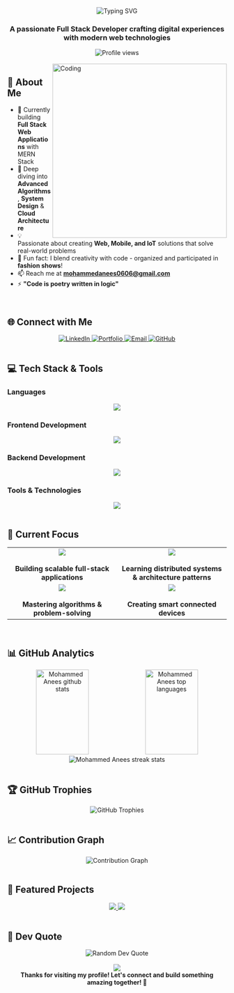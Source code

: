<div align="center">
  <img src="https://readme-typing-svg.herokuapp.com?font=Fira+Code&size=32&duration=2800&pause=2000&color=A78BFA&center=true&vCenter=true&width=600&lines=Hey+there!+I'm+Mohammed+Anees+👋;Full+Stack+Developer+🚀;MERN+Stack+Enthusiast+💻" alt="Typing SVG" />
</div>

<h3 align="center">A passionate Full Stack Developer crafting digital experiences with modern web technologies</h3>

<div align="center">
  <img src="https://komarev.com/ghpvc/?username=mohammedanees06&label=Profile%20views&color=blueviolet&style=for-the-badge" alt="Profile views" />
</div>

<br/>

<img align="right" alt="Coding" width="400" src="https://user-images.githubusercontent.com/74038190/229223263-cf2e4b07-2615-4f87-9c38-e37600f8381a.gif">

## 🎯 About Me

- 🔭 Currently building **Full Stack Web Applications** with MERN Stack
- 🌱 Deep diving into **Advanced Algorithms**, **System Design** & **Cloud Architecture**
- 💡 Passionate about creating **Web, Mobile, and IoT** solutions that solve real-world problems
- 🎨 Fun fact: I blend creativity with code - organized and participated in **fashion shows**!
- 📫 Reach me at **mohammedanees0606@gmail.com**
- ⚡ **"Code is poetry written in logic"**

<br clear="both">

## 🌐 Connect with Me

<div align="center">
  <a href="https://linkedin.com/in/mohammedaneesdev" target="_blank">
    <img src="https://img.shields.io/badge/LinkedIn-0077B5?style=for-the-badge&logo=linkedin&logoColor=white" alt="LinkedIn" />
  </a>
  <a href="https://mohammedanees.netlify.app" target="_blank">
    <img src="https://img.shields.io/badge/Portfolio-FF5722?style=for-the-badge&logo=google-chrome&logoColor=white" alt="Portfolio" />
  </a>
  <a href="mailto:mohammedanees0606@gmail.com">
    <img src="https://img.shields.io/badge/Email-D14836?style=for-the-badge&logo=gmail&logoColor=white" alt="Email" />
  </a>
  <a href="https://github.com/mohammedanees06" target="_blank">
    <img src="https://img.shields.io/badge/GitHub-100000?style=for-the-badge&logo=github&logoColor=white" alt="GitHub" />
  </a>
</div>

<br/>

## 💻 Tech Stack & Tools

### Languages
<div align="center">
  <img src="https://skillicons.dev/icons?i=js,python,java,c,php,html,css" />
</div>

### Frontend Development
<div align="center">
  <img src="https://skillicons.dev/icons?i=react,redux,tailwind,bootstrap,jquery,vite" />
</div>

### Backend Development
<div align="center">
  <img src="https://skillicons.dev/icons?i=nodejs,express,mongodb,mysql,firebase" />
</div>

### Tools & Technologies
<div align="center">
  <img src="https://skillicons.dev/icons?i=git,github,vscode,postman,figma,vercel" />
</div>

<br/>

## 🎯 Current Focus

<table align="center">
  <tr>
    <td align="center" width="50%">
      <img src="https://img.shields.io/badge/MERN_Stack-20232A?style=for-the-badge&logo=react&logoColor=61DAFB" />
      <br/><br/>
      <b>Building scalable full-stack applications</b>
    </td>
    <td align="center" width="50%">
      <img src="https://img.shields.io/badge/System_Design-FF6B6B?style=for-the-badge&logo=kubernetes&logoColor=white" />
      <br/><br/>
      <b>Learning distributed systems & architecture patterns</b>
    </td>
  </tr>
  <tr>
    <td align="center" width="50%">
      <img src="https://img.shields.io/badge/DSA-4CAF50?style=for-the-badge&logo=leetcode&logoColor=white" />
      <br/><br/>
      <b>Mastering algorithms & problem-solving</b>
    </td>
    <td align="center" width="50%">
      <img src="https://img.shields.io/badge/IoT_Projects-00979D?style=for-the-badge&logo=arduino&logoColor=white" />
      <br/><br/>
      <b>Creating smart connected devices</b>
    </td>
  </tr>
</table>

<br/>

## 📊 GitHub Analytics

<div align="center">
  <img width="49%" height="195px" src="https://github-readme-stats.vercel.app/api?username=mohammedanees06&show_icons=true&count_private=true&hide_border=true&title_color=A78BFA&icon_color=A78BFA&text_color=c9d1d9&bg_color=0d1117" alt="Mohammed Anees github stats" /> 
  <img width="49%" height="195px" src="https://github-readme-stats.vercel.app/api/top-langs/?username=mohammedanees06&layout=compact&hide_border=true&title_color=A78BFA&text_color=c9d1d9&bg_color=0d1117&langs_count=8" alt="Mohammed Anees top languages" />
</div>

<div align="center">
  <img src="https://github-readme-streak-stats.herokuapp.com/?user=mohammedanees06&theme=midnight-purple&hide_border=true&stroke=0000&background=0D1117&ring=A78BFA&fire=A78BFA&currStreakLabel=A78BFA" alt="Mohammed Anees streak stats" />
</div>

<br/>

## 🏆 GitHub Trophies

<div align="center">
  <img src="https://github-profile-trophy.vercel.app/?username=mohammedanees06&theme=discord&no-frame=true&no-bg=true&column=7&margin-w=15&margin-h=15" alt="GitHub Trophies" />
</div>

<br/>

## 📈 Contribution Graph

<div align="center">
  <img src="https://github-readme-activity-graph.vercel.app/graph?username=mohammedanees06&bg_color=0d1117&color=A78BFA&line=A78BFA&point=ffffff&area=true&hide_border=true" alt="Contribution Graph" />
</div>

<br/>

## 🌟 Featured Projects

<div align="center">
  <a href="https://github.com/mohammedanees06/project1">
    <img src="https://github-readme-stats.vercel.app/api/pin/?username=mohammedanees06&repo=project1&theme=midnight-purple&hide_border=true" />
  </a>
  <a href="https://github.com/mohammedanees06/project2">
    <img src="https://github-readme-stats.vercel.app/api/pin/?username=mohammedanees06&repo=project2&theme=midnight-purple&hide_border=true" />
  </a>
</div>

<br/>

## 💭 Dev Quote

<div align="center">
  <img src="https://quotes-github-readme.vercel.app/api?type=horizontal&theme=tokyonight" alt="Random Dev Quote" />
</div>

<br/>

<div align="center">
  <img src="https://raw.githubusercontent.com/Trilokia/Trilokia/379277808c61ef204768a61bbc5d25bc7798ccf1/bottom_header.svg" />
</div>

<div align="center">
  <b>Thanks for visiting my profile! Let's connect and build something amazing together! 🚀</b>
</div>
